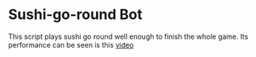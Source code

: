 # Sushi-go-round Bot
This script plays sushi go round well enough to finish the whole game. Its performance can be seen is this [video](https://www.youtube.com/watch?v=B4DvgHnTtmE&feature=youtu.be)
